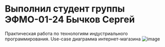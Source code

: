 # Выполнил студент группы ЭФМО-01-24 Бычков Сергей
Практическая работа по технологиям индустриального программирования. Use-case диаграмма интернет-магазина
![image](https://github.com/user-attachments/assets/ad8099dd-cd18-49d3-8cef-578a658e7411)
